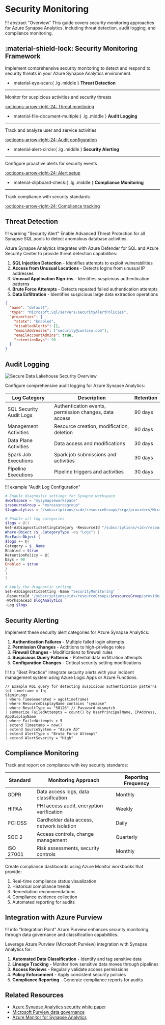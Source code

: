 # Security Monitoring

!!! abstract "Overview"
This guide covers security monitoring approaches for Azure Synapse Analytics, including threat detection, audit logging, and compliance monitoring.

## :material-shield-lock: Security Monitoring Framework

Implement comprehensive security monitoring to detect and respond to security threats in your Azure Synapse Analytics environment.

<div class="grid cards" markdown>

- :material-eye-scan:{ .lg .middle } __Threat Detection__

---

Monitor for suspicious activities and security threats

[:octicons-arrow-right-24: Threat monitoring](#threat-detection)

- :material-file-document-multiple:{ .lg .middle } __Audit Logging__

---

Track and analyze user and service activities

[:octicons-arrow-right-24: Audit configuration](#audit-logging)

- :material-alert-circle:{ .lg .middle } __Security Alerting__

---

Configure proactive alerts for security events

[:octicons-arrow-right-24: Alert setup](#security-alerting)

- :material-clipboard-check:{ .lg .middle } __Compliance Monitoring__

---

Track compliance with security standards

[:octicons-arrow-right-24: Compliance tracking](#compliance-monitoring)

</div>

## Threat Detection

!!! warning "Security Alert"
Enable Advanced Threat Protection for all Synapse SQL pools to detect anomalous database activities.

Azure Synapse Analytics integrates with Azure Defender for SQL and Azure Security Center to provide threat detection capabilities:

1. __SQL Injection Detection__ - Identifies attempts to exploit vulnerabilities
2. __Access from Unusual Locations__ - Detects logins from unusual IP addresses
3. __Unusual Application Sign-ins__ - Identifies suspicious authentication patterns
4. __Brute Force Attempts__ - Detects repeated failed authentication attempts
5. __Data Exfiltration__ - Identifies suspicious large data extraction operations

```json
{
  "name": "default",
  "type": "Microsoft.Sql/servers/securityAlertPolicies",
  "properties": {
    "state": "Enabled",
    "disabledAlerts": [],
    "emailAddresses": ["security@contoso.com"],
    "emailAccountAdmins": true,
    "retentionDays": 90
  }
}
```

## Audit Logging

![Secure Data Lakehouse Security Overview](https://learn.microsoft.com/en-us/azure/architecture/example-scenario/analytics/media/secure-data-lakehouse-defender-for-cloud-synopsis.png)

Configure comprehensive audit logging for Azure Synapse Analytics:

| Log Category | Description | Retention | 
|-------------|-------------|-----------|
| SQL Security Audit Logs | Authentication events, permission changes, data access | 90 days |
| Management Activities | Resource creation, modification, deletion | 90 days |
| Data Plane Activities | Data access and modifications | 30 days |
| Spark Job Executions | Spark job submissions and activities | 30 days |
| Pipeline Executions | Pipeline triggers and activities | 30 days |

!!! example "Audit Log Configuration"
```powershell
# Enable diagnostic settings for Synapse workspace
$workspace = "mysynapseworkspace"
$resourceGroup = "myresourcegroup"
$logAnalytics = "/subscriptions/<id>/resourceGroups/<rg>/providers/Microsoft.OperationalInsights/workspaces/<workspace>"

# Enable all log categories
$logs = @()
Get-AzDiagnosticSettingCategory -ResourceId "/subscriptions/<id>/resourceGroups/$resourceGroup/providers/Microsoft.Synapse/workspaces/$workspace" | 
Where-Object {$_.CategoryType -eq "Logs"} | 
ForEach-Object {
$logs += @{
Category = $_.Name
Enabled = $true
RetentionPolicy = @{
Days = 90
Enabled = $true
}
}
}

# Apply the diagnostic setting
Set-AzDiagnosticSetting -Name "SecurityMonitoring" `
-ResourceId "/subscriptions/<id>/resourceGroups/$resourceGroup/providers/Microsoft.Synapse/workspaces/$workspace" `
-WorkspaceId $logAnalytics `
-Log $logs
```

## Security Alerting

Implement these security alert categories for Azure Synapse Analytics:

1. __Authentication Failures__ - Multiple failed login attempts
2. __Permission Changes__ - Additions to high-privilege roles
3. __Firewall Changes__ - Modifications to firewall rules
4. __Suspicious Query Patterns__ - Potential data exfiltration attempts
5. __Configuration Changes__ - Critical security setting modifications

!!! tip "Best Practice"
Integrate security alerts with your incident management system using Azure Logic Apps or Azure Functions.

```kusto
// Example KQL query for detecting suspicious authentication patterns
let timeframe = 1h;
SigninLogs
| where TimeGenerated > ago(timeframe)
| where ResourceDisplayName contains "synapse"
| where ResultType == "50126" // Password mismatch
| summarize FailedAttempts = count() by UserPrincipalName, IPAddress, AppDisplayName
| where FailedAttempts > 5
| extend Timestamp = now()
| extend SourceSystem = "Azure AD"
| extend AlertType = "Brute Force Attempt"
| extend AlertSeverity = "High"
```

## Compliance Monitoring

Track and report on compliance with key security standards:

| Standard | Monitoring Approach | Reporting Frequency |
|----------|---------------------|---------------------|
| GDPR | Data access logs, data classification | Monthly |
| HIPAA | PHI access audit, encryption verification | Weekly |
| PCI DSS | Cardholder data access, network isolation | Daily |
| SOC 2 | Access controls, change management | Quarterly |
| ISO 27001 | Risk assessments, security controls | Monthly |

Create compliance dashboards using Azure Monitor workbooks that provide:

1. Real-time compliance status visualization
2. Historical compliance trends
3. Remediation recommendations
4. Compliance evidence collection
5. Automated reporting for audits

## Integration with Azure Purview

!!! info "Integration Point"
Azure Purview enhances security monitoring through data governance and classification capabilities.

Leverage Azure Purview (Microsoft Purview) integration with Synapse Analytics for:

1. __Automated Data Classification__ - Identify and tag sensitive data
2. __Lineage Tracking__ - Monitor how sensitive data moves through pipelines
3. __Access Reviews__ - Regularly validate access permissions
4. __Policy Enforcement__ - Apply consistent security policies
5. __Compliance Reporting__ - Generate compliance reports for audits

## Related Resources

- [Azure Synapse Analytics security white paper](https://learn.microsoft.com/en-us/azure/synapse-analytics/guidance/security-white-paper-introduction)
- [Microsoft Purview data governance](https://learn.microsoft.com/en-us/purview/purview)
- [Azure Monitor for Synapse Analytics](https://learn.microsoft.com/en-us/azure/synapse-analytics/monitoring/monitor-azure-synapse-analytics-using-azure-monitor)
